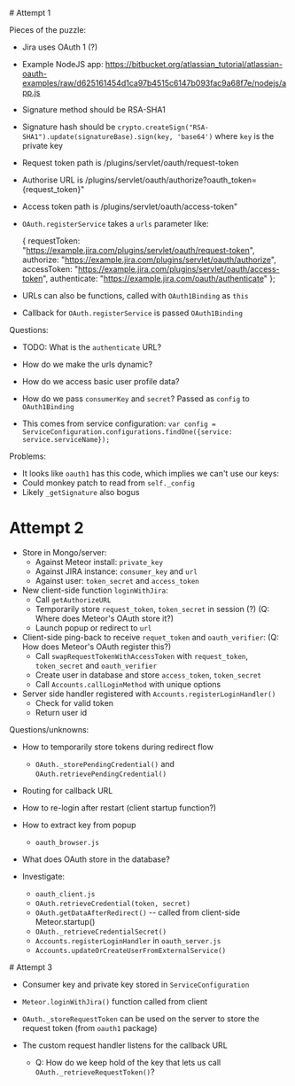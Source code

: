 # Attempt 1

Pieces of the puzzle:

* Jira uses OAuth 1 (?)
* Example NodeJS app: https://bitbucket.org/atlassian_tutorial/atlassian-oauth-examples/raw/d625161454d1ca97b4515c6147b093fac9a68f7e/nodejs/app.js
* Signature method should be RSA-SHA1
* Signature hash should be `crypto.createSign("RSA-SHA1").update(signatureBase).sign(key, 'base64')` where `key` is the private key

* Request token path is /plugins/servlet/oauth/request-token
* Authorise URL is /plugins/servlet/oauth/authorize?oauth_token={request_token}"
* Access token path is /plugins/servlet/oauth/access-token"

* `OAuth.registerService` takes a `urls` parameter like:

    {
        requestToken: "https://example.jira.com/plugins/servlet/oauth/request-token",
        authorize: "https://example.jira.com/plugins/servlet/oauth/authorize",
        accessToken: "https://example.jira.com/plugins/servlet/oauth/access-token",
        authenticate: "https://example.jira.com/oauth/authenticate"
    };
* URLs can also be functions, called with `OAuth1Binding` as `this`
* Callback for `OAuth.registerService` is passed `OAuth1Binding`

Questions:

* TODO: What is the `authenticate` URL?
* How do we make the urls dynamic?
* How do we access basic user profile data?

* How do we pass `consumerKey` and `secret`? Passed as `config` to `OAuth1Binding`
* This comes from service configuration: `var config = ServiceConfiguration.configurations.findOne({service: service.serviceName});`

Problems:

* It looks like `oauth1` has this code, which implies we can't use our keys:
* Could monkey patch to read from `self._config`
* Likely `_getSignature` also bogus

# Attempt 2

* Store in Mongo/server:
    * Against Meteor install: `private_key`
    * Against JIRA instance: `consumer_key` and `url`
    * Against user: `token_secret` and `access_token`
* New client-side function `loginWithJira`:
    * Call `getAuthorizeURL`
    * Temporarily store `request_token`, `token_secret` in session (?) (Q: Where does Meteor's OAuth store it?)
    * Launch popup or redirect to `url`
* Client-side ping-back to receive `requet_token` and `oauth_verifier`: (Q: How does Meteor's OAuth register this?)
    * Call `swapRequestTokenWithAccessToken` with `request_token`, `token_secret` and `oauth_verifier`
    * Create user in database and store `access_token`, `token_secret`
    * Call `Accounts.callLoginMethod` with unique options
* Server side handler registered with `Accounts.registerLoginHandler()`
    * Check for valid token
    * Return user id

Questions/unknowns:

* How to temporarily store tokens during redirect flow
    * `OAuth._storePendingCredential()` and `OAuth.retrievePendingCredential()`
* Routing for callback URL
* How to re-login after restart (client startup function?)
* How to extract key from popup
    * `oauth_browser.js`
* What does OAuth store in the database?

* Investigate:
    * `oauth_client.js`
    * `OAuth.retrieveCredential(token, secret)`
    * `OAuth.getDataAfterRedirect()` -- called from client-side Meteor.startup()
    * `OAuth._retrieveCredentialSecret()`
    * `Accounts.registerLoginHandler` in `oauth_server.js`
    * `Accounts.updateOrCreateUserFromExternalService()`

# Attempt 3

* Consumer key and private key stored in `ServiceConfiguration`
* `Meteor.loginWithJira()` function called from client

* `OAuth._storeRequestToken` can be used on the server to store the request token (from `oauth1` package)
* The custom request handler listens for the callback URL
    * Q: How do we keep hold of the key that lets us call `OAuth._retrieveRequestToken()`?

